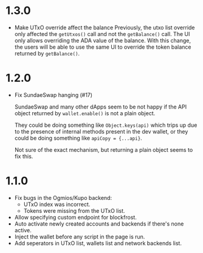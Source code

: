 # 1.3.0
* Make UTxO override affect the balance
  Previously, the utxo list override only affected the `getUtxos()` call and not the
  `getBalance()` call.
  The UI only allows overriding the ADA value of the balance.
  With this change, the users will be able to use the same UI to override the token balance returned by `getBalance()`.

# 1.2.0
* Fix SundaeSwap hanging (#17)

  SundaeSwap and many other dApps seem to be not happy if the API object
  returned by `wallet.enable()` is not a plain object.

  They could be doing something like `Object.keys(api)` which trips up due to
  the presence of internal methods present in the dev wallet, or they
  could be doing something like `apiCopy = {...api}`.

  Not sure of the exact mechanism, but returning a plain object seems to
  fix this.

# 1.1.0

* Fix bugs in the Ogmios/Kupo backend:
  * UTxO index was incorrect.
  * Tokens were missing from the UTxO list.
* Allow specifying custom endpoint for blockfrost.
* Auto activate newly created accounts and backends if there's none active.
* Inject the wallet before any script in the page is run.
* Add seperators in UTxO list, wallets list and network backends list.
